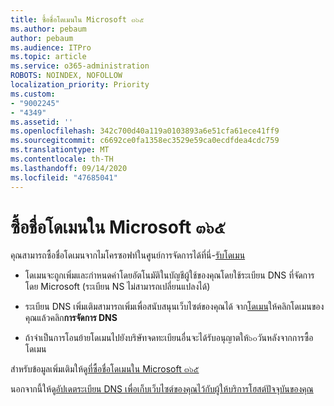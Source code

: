```yaml
---
title: ซื้อชื่อโดเมนใน Microsoft ๓๖๕
ms.author: pebaum
author: pebaum
ms.audience: ITPro
ms.topic: article
ms.service: o365-administration
ROBOTS: NOINDEX, NOFOLLOW
localization_priority: Priority
ms.custom:
- "9002245"
- "4349"
ms.assetid: ''
ms.openlocfilehash: 342c700d40a119a0103893a6e51cfa61ece41ff9
ms.sourcegitcommit: c6692ce0fa1358ec3529e59ca0ecdfdea4cdc759
ms.translationtype: MT
ms.contentlocale: th-TH
ms.lasthandoff: 09/14/2020
ms.locfileid: "47685041"
---
```

# <a name="buy-a-domain-name-in-microsoft-365"></a>ซื้อชื่อโดเมนใน Microsoft ๓๖๕

คุณสามารถซื้อชื่อโดเมนจากไมโครซอฟท์ในศูนย์การจัดการได้ที่นี่-[รับโดเมน](https://admin.microsoft.com/Domains/Buy)

- โดเมนจะถูกเพิ่มและกำหนดค่าโดยอัตโนมัติในบัญชีผู้ใช้ของคุณโดยใช้ระเบียน DNS ที่จัดการโดย Microsoft (ระเบียน NS ไม่สามารถเปลี่ยนแปลงได้)

- ระเบียน DNS เพิ่มเติมสามารถเพิ่มเพื่อสนับสนุนเว็บไซต์ของคุณได้  จาก[โดเมน](https://admin.microsoft.com/AdminPortal/Home#/Domains)ให้คลิกโดเมนของคุณแล้วคลิก**การจัดการ DNS**

- ถ้าจำเป็นการโอนย้ายโดเมนไปยังบริษัทจดทะเบียนอื่นจะได้รับอนุญาตให้๖๐วันหลังจากการซื้อโดเมน

สำหรับข้อมูลเพิ่มเติมให้ดู[ที่ซื้อชื่อโดเมนใน Microsoft ๓๖๕](https://docs.microsoft.com/microsoft-365/admin/get-help-with-domains/buy-a-domain-name?view=o365-worldwide)

นอกจากนี้ให้ดู[อัปเดตระเบียน DNS เพื่อเก็บเว็บไซต์ของคุณไว้กับผู้ให้บริการโฮสต์ปัจจุบันของคุณ](https://docs.microsoft.com/alchemyinsights/update-dns-records-to-keep-your-website-with-your-current-hosting-provider-0)
